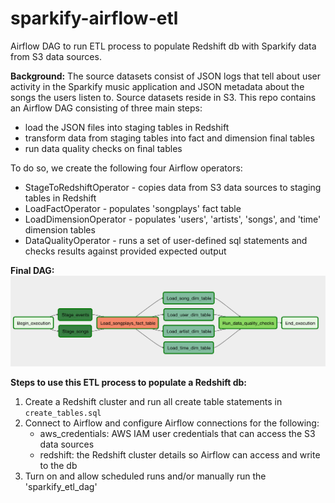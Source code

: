 # sparkify-airflow-etl
Airflow DAG to run ETL process to populate Redshift db with Sparkify data from S3 data sources.

**Background:**
The source datasets consist of JSON logs that tell about user activity in the Sparkify music application and JSON metadata 
about the songs the users listen to. Source datasets reside in S3. This repo contains an Airflow DAG consisting of three 
main steps:
* load the JSON files into staging tables in Redshift
* transform data from staging tables into fact and dimension final tables
* run data quality checks on final tables

To do so, we create the following four Airflow operators:
* StageToRedshiftOperator - copies data from S3 data sources to staging tables in Redshift
* LoadFactOperator - populates 'songplays' fact table
* LoadDimensionOperator - populates 'users', 'artists', 'songs', and 'time' dimension tables
* DataQualityOperator - runs a set of user-defined sql statements and checks results against provided expected output

**Final DAG:**
![alt text](https://github.com/mimoyer21/sparkify-airflow-etl/blob/main/Sparkify_Airflow_ETL_DAG.png?raw=true) 

**Steps to use this ETL process to populate a Redshift db:**
1. Create a Redshift cluster and run all create table statements in `create_tables.sql`
2. Connect to Airflow and configure Airflow connections for the following:
      * aws_credentials: AWS IAM user credentials that can access the S3 data sources
      * redshift: the Redshift cluster details so Airflow can access and write to the db
3. Turn on and allow scheduled runs and/or manually run the 'sparkify_etl_dag' 